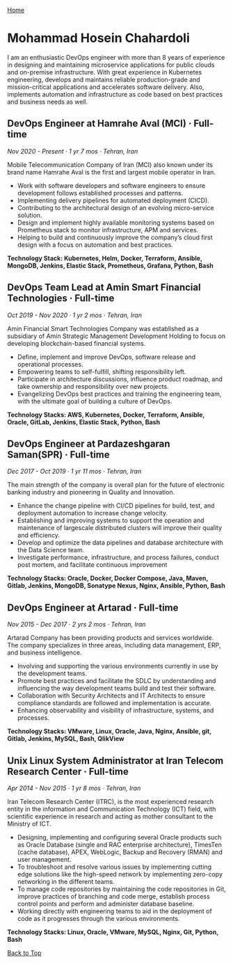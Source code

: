 [Home](index.md)
# Mohammad Hosein Chahardoli

I am an enthusiastic DevOps engineer with more than 8 years of experience in designing and maintaining microservice applications for public clouds and on-premise infrastructure.
With great experience in Kubernetes engineering, develops and maintains reliable production-grade and mission-critical applications and accelerates software delivery. Also, implements automation and infrastructure as code based on best practices and business needs as well.

## DevOps Engineer at Hamrahe Aval (MCI) · Full-time
_Nov 2020 - Present · 1 yr 7 mos · Tehran, Iran_

Mobile Telecommunication Company of Iran (MCI) also known under its brand name Hamrahe
Aval is the first and largest mobile operator in Iran.

- Work with software developers and software engineers to ensure development follows established processes and patterns.
- Implementing delivery pipelines for automated deployment (CICD).
- Contributing to the architectural design of an evolving micro-service solution.
- Design and implement highly available monitoring systems based on Prometheus stack to monitor infrastructure, APM and services.
- Helping to build and continuously improve the company’s cloud first design with a focus on automation and best practices.

**Technology Stack: Kubernetes, Helm, Docker, Terraform, Ansible, MongoDB, Jenkins, Elastic
Stack, Prometheus, Grafana, Python, Bash**

## DevOps Team Lead at Amin Smart Financial Technologies · Full-time
_Oct 2019 - Nov 2020 · 1 yr 2 mos · Tehran, Iran_

Amin Financial Smart Technologies Company was established as a subsidiary of Amin Strategic
Management Development Holding to focus on developing blockchain-based financial systems.

- Define, implement and improve DevOps, software release and operational processes.
- Empowering teams to self-fulfill, shifting responsibility left.
- Participate in architecture discussions, influence product roadmap, and take ownership and responsibility over new projects.
- Evangelizing DevOps best practices and training the engineering team, with the ultimate goal of building a culture of DevOps.

**Technology Stacks: AWS, Kubernetes, Docker, Terraform, Ansible, Oracle, GitLab, Jenkins, Elastic
Stack, Python, Bash**

## DevOps Engineer at Pardazeshgaran Saman(SPR) · Full-time
_Dec 2017 - Oct 2019 · 1 yr 11 mos · Tehran, Iran_

The main strength of the company is overall plan for the future of electronic banking industry and pioneering in Quality and Innovation.

- Enhance the change pipeline with CI/CD pipelines for build, test, and deployment automation to increase change velocity.
- Establishing and improving systems to support the operation and maintenance of largescale distributed clusters will improve their quality and efficiency.
- Develop and optimize the data pipelines and database architecture with the Data Science team.
- Investigate performance, infrastructure, and process failures, conduct post mortem, and facilitate continuous improvement

**Technology Stacks: Oracle, Docker, Docker Compose, Java, Maven, Gitlab, Jenkins, MongoDB,
Sonatype Nexus, Nginx, Ansible, Python, Bash**

## DevOps Engineer at Artarad · Full-time
_Nov 2015 - Dec 2017 · 2 yrs 2 mos · Tehran, Iran_

Artarad Company has been providing products and services worldwide. The company specializes
in three areas, including data management, ERP, and business intelligence.

- Involving and supporting the various environments currently in use by the development teams.
- Promote best practices and facilitate the SDLC by understanding and influencing the way development teams build and test their software.
- Collaboration with Security Architects and IT Architects to ensure compliance standards are followed and implementation is accurate.
- Enhancing observability and visibility of infrastructure, systems, and processes.

**Technology Stacks: VMware, Linux, Oracle, Java, Nginx, Ansible, git, Gitlab, Jenkins, MySQL,
Bash, QlikView**

## Unix Linux System Administrator at Iran Telecom Research Center · Full-time
_Apr 2014 - Nov 2015 · 1 yr 8 mos · Tehran, Iran_

Iran Telecom Research Center (ITRC), is the most experienced research entity in the information and Communication Technology (ICT) field, with scientific experience in research and acting as mother consultant to the Ministry of ICT.

- Designing, implementing and configuring several Oracle products such as Oracle Database (single and RAC enterprise architecture), TimesTen (cache database), APEX, WebLogic, Backup and Recovery (RMAN) and user management.
- To troubleshoot and resolve various issues by implementing cutting edge solutions like the high-speed network by implementing zero-copy networking in the different teams.
- To manage code repositories by maintaining the code repositories in Git, improve practices of branching and code merge, establish process control points and perform and administer database baseline.
- Working directly with engineering teams to aid in the deployment of code as it progresses through the various environments.

**Technology Stacks: Linux, Oracle, VMware, MySQL, Nginx, Git, Python, Bash**

[Back to Top](about.md#mohammad-hosein-chahardoli)